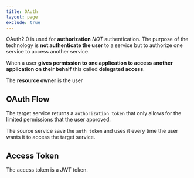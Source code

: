 ```yaml
---
title: OAuth
layout: page
exclude: true
---
```


OAuth2.0 is used for **authorization** *NOT* authentication. The purpose of the technology is **not authenticate the user** to a service but to authorize one service to access another service.

When a user **gives permission to one application to access another application on their behalf** this called **delegated access**.

The **resource owner** is the user 

## OAuth Flow



The target service returns a `authorization token` that only allows for the limited permissions that the user approved.

The source service save the `auth token` and uses it every time the user wants it to access the target service.

## Access Token

The access token is a JWT token.
<!--stackedit_data:
eyJoaXN0b3J5IjpbMTUxNjM5MjU3NF19
-->